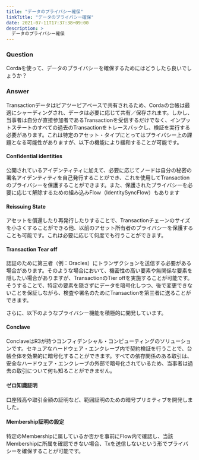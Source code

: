 ```yaml
---
title: "データのプライバシー確保"
linkTitle: "データのプライバシー確保"
date: 2021-07-11T17:37:38+09:00
description: >
  データのプライバシー確保
---
```


### Question
Cordaを使って、データのプライバシーを確保するためにはどうしたら良いでしょうか？

### Answer
Transactionデータはピアツーピアベースで共有されるため、Cordaの台帳は最適にシャーディングされ、データは必要に応じて共有／保存されます。しかし、当事者は自分が直接参加者であるTransactionを受信するだけでなく、インプットステートのすべての過去のTransactionをトレースバックし、検証を実行する必要があります。これは特定のアセット・タイプにとってはプライバシー上の課題となる可能性がありますが、以下の機能により緩和することが可能です。

 
#### Confidential identities

公開されているアイデンティティに加えて、必要に応じてノードは自分の秘密の署名アイデンティティを自己発行することができ、これを使用してTransactionのプライバシーを保護することができます。また、保護されたプライバシーを必要に応じて解除するための組み込みFlow（IdentitySyncFlow）もあります

#### Reissuing State

アセットを償還したり再発行したりすることで、Transactionチェーンのサイズを小さくすることができる他、以前のアセット所有者のプライバシーを保護することも可能です。これは必要に応じて何度でも行うことができます。

#### Transaction Tear off

認証のために第三者（例：Oracles）にトランザクションを送信する必要がある場合があります。そのような場合において、機密性の高い要素や無関係な要素を隠したい場合がありますが、TransactionのTier offを実施することが可能です。そうすることで、特定の要素を隠さずにデータを暗号化しつつ、後で変更できないことを保証しながら、検査や署名のためにTransactionを第三者に送ることができます。

さらに、以下のようなプライバシー機能を積極的に開発しています。

 
#### Conclave

ConclaveはR3が持つコンフィデンシャル・コンピューティングのソリューションです。セキュアなハードウェア・エンクレーブ内で契約検証を行うことで、台帳全体を効果的に暗号化することができます。すべての依存関係のある取引は、安全なハードウェア・エンクレーブの外部で暗号化されているため、当事者は過去の取引について何も知ることができません。

#### ゼロ知識証明

口座残高や取引金額の証明など、範囲証明のための暗号プリミティブを開発しました。

 
#### Membership証明の設定

特定のMembershipに属しているか否かを事前にFlow内で確認し、当該Membershipに所属を確認できない場合、Txを送信しないという形でプライバシーを確保することが可能です。